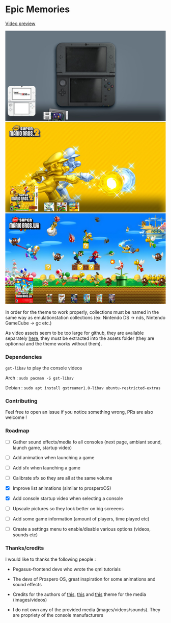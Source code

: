 # Epic Memories

[Video preview](https://www.youtube.com/watch?v=z2IfOOKts08)

![epic-memories Pegasus theme](.meta/screenshots/1.jpg)
![epic-memories Pegasus theme](.meta/screenshots/2.jpg)
![epic-memories Pegasus theme](.meta/screenshots/3.jpg)

In order for the theme to work properly, collections must be named in the same way as emulationstation collections (ex: Nintendo DS -> nds, Nintendo GameCube -> gc etc.)

As video assets seem to be too large for github, they are available separately [here](https://mega.nz/folder/VW5HzagD#mMOkLeamV6S0UqXFPmxtcQ), they must be extracted into the assets folder (they are optionnal and the theme works without them).

### Dependencies


`gst-libav` to play the console videos

Arch : `sudo pacman -S gst-libav`

Debian : `sudo apt install gstreamer1.0-libav ubuntu-restricted-extras`

### Contributing

Feel free to open an issue if you notice something wrong, PRs are also welcome !

### Roadmap

- [ ] Gather sound effects/media fo all consoles (next page, ambiant sound, launch game, startup video)

- [ ] Add animation when launching a game

- [ ] Add sfx when launching a game

- [ ] Calibrate sfx so they are all at the same volume

- [x] Improve list animations (similar to prosperoOS)

- [x] Add console startup video when selecting a console

- [ ] Upscale pictures so they look better on big screeens

- [ ] Add some game information (amount of players, time played etc)

- [ ] Create a settings menu to enable/disable various options (videos, sounds etc)

### Thanks/credits

I would like to thanks the following people :

- Pegasus-frontend devs who wrote the qml tutorials

- The devs of Prospero OS, great inspiration for some animations and sound effects

- Credits for the authors of [this](https://github.com/CkauNui/ckau-book), [this](https://github.com/fabricecaruso/es-theme-carbon) and [this](https://github.com/dragoonDorise/RP-epic-noir) theme for the media (images/videos)

- I do not own any of the provided media (images/videos/sounds). They are propriety of the console manufacturers
